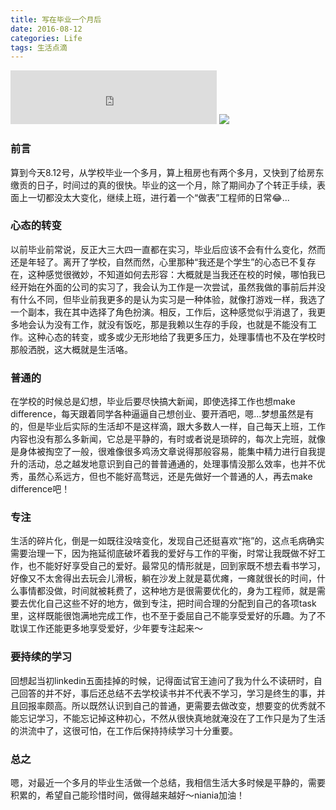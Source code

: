 ```yaml
---
title: 写在毕业一个月后
date: 2016-08-12
categories: Life
tags: 生活点滴
---
```

<iframe frameborder="no" border="0" marginwidth="0" marginheight="0" width=330 height=86 src="http://music.163.com/outchain/player?type=2&id=410042507&auto=1&height=66"></iframe>

<img src="http://7xja3v.com1.z0.glb.clouddn.com/graduate" style="text-align:center;">

### 前言
算到今天8.12号，从学校毕业一个多月，算上租房也有两个多月，又快到了给房东缴贡的日子，时间过的真的很快。毕业的这一个月，除了期间办了个转正手续，表面上一切都没太大变化，继续上班，进行着一个“做表”工程师的日常😂...

### 心态的转变
以前毕业前常说，反正大三大四一直都在实习，毕业后应该不会有什么变化，然而还是年轻了。离开了学校，自然而然，心里那种“我还是个学生”的心态已不复存在，这种感觉很微妙，不知道如何去形容：大概就是当我还在校的时候，哪怕我已经开始在外面的公司的实习了，我会认为工作是一次尝试，虽然我做的事前后并没有什么不同，但毕业前我更多的是认为实习是一种体验，就像打游戏一样，我选了一个副本，我在其中选择了角色扮演。相反，工作后，这种感觉似乎消退了，我更多地会认为没有工作，就没有饭吃，那是我赖以生存的手段，也就是不能没有工作。这种心态的转变，或多或少无形地给了我更多压力，处理事情也不及在学校时那般洒脱，这大概就是生活咯。

### 普通的
在学校的时候总是幻想，毕业后要尽快搞大新闻，即使选择工作也想make difference，每天跟着同学各种逼逼自己想创业、要开酒吧，嗯...梦想虽然是有的，但是毕业后实际的生活却不是这样滴，跟大多数人一样，自己每天上班，工作内容也没有那么多新闻，它总是平静的，有时或者说是琐碎的，每次上完班，就像是身体被掏空了一般，很难像很多鸡汤文章说得那般容易，能集中精力进行自我提升的活动，总之越发地意识到自己的普普通通的，处理事情没那么效率，也并不优秀，虽然心系远方，但也不能好高骛远，还是先做好一个普通的人，再去make difference吧！

### 专注
生活的碎片化，倒是一如既往没啥变化，发现自己还挺喜欢“拖”的，这点毛病确实需要治理一下，因为拖延彻底破坏着我的爱好与工作的平衡，时常让我既做不好工作，也不能好好享受自己的爱好。最常见的情形就是，回到家既不想去看书学习，好像又不太舍得出去玩会儿滑板，躺在沙发上就是葛优瘫，一瘫就很长的时间，什么事情都没做，时间就被耗费了，这种地方是很需要优化的，身为工程师，就是需要去优化自己这些不好的地方，做到专注，把时间合理的分配到自己的各项task里，这样既能很饱满地完成工作，也不至于委屈自己不能享受爱好的乐趣。为了不耽误工作还能更多地享受爱好，少年要专注起来～

### 要持续的学习
回想起当初linkedin五面挂掉的时候，记得面试官王迪问了我为什么不读研时，自己回答的并不好，事后还总结不去学校读书并不代表不学习，学习是终生的事，并且回报率颇高。所以既然认识到自己的普通，更需要去做改变，想要变的优秀就不能忘记学习，不能忘记掉这种初心，不然从很快真地就淹没在了工作只是为了生活的洪流中了，这很可怕，在工作后保持持续学习十分重要。

### 总之
嗯，对最近一个多月的毕业生活做一个总结，我相信生活大多时候是平静的，需要积累的，希望自己能珍惜时间，做得越来越好～niania加油！
